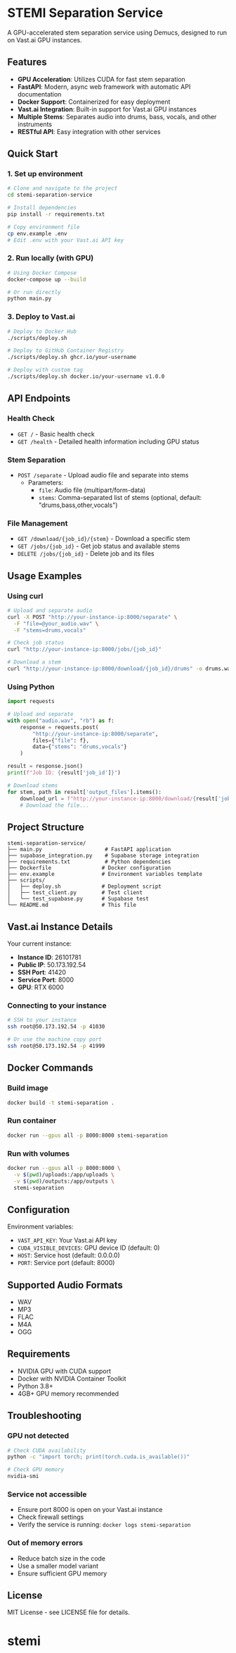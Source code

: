 # STEMI Separation Service

A GPU-accelerated stem separation service using Demucs, designed to run on Vast.ai GPU instances.

## Features

- **GPU Acceleration**: Utilizes CUDA for fast stem separation
- **FastAPI**: Modern, async web framework with automatic API documentation
- **Docker Support**: Containerized for easy deployment
- **Vast.ai Integration**: Built-in support for Vast.ai GPU instances
- **Multiple Stems**: Separates audio into drums, bass, vocals, and other instruments
- **RESTful API**: Easy integration with other services

## Quick Start

### 1. Set up environment

```bash
# Clone and navigate to the project
cd stemi-separation-service

# Install dependencies
pip install -r requirements.txt

# Copy environment file
cp env.example .env
# Edit .env with your Vast.ai API key
```

### 2. Run locally (with GPU)

```bash
# Using Docker Compose
docker-compose up --build

# Or run directly
python main.py
```

### 3. Deploy to Vast.ai

```bash
# Deploy to Docker Hub
./scripts/deploy.sh

# Deploy to GitHub Container Registry
./scripts/deploy.sh ghcr.io/your-username

# Deploy with custom tag
./scripts/deploy.sh docker.io/your-username v1.0.0
```

## API Endpoints

### Health Check
- `GET /` - Basic health check
- `GET /health` - Detailed health information including GPU status

### Stem Separation
- `POST /separate` - Upload audio file and separate into stems
  - Parameters:
    - `file`: Audio file (multipart/form-data)
    - `stems`: Comma-separated list of stems (optional, default: "drums,bass,other,vocals")

### File Management
- `GET /download/{job_id}/{stem}` - Download a specific stem
- `GET /jobs/{job_id}` - Get job status and available stems
- `DELETE /jobs/{job_id}` - Delete job and its files

## Usage Examples

### Using curl

```bash
# Upload and separate audio
curl -X POST "http://your-instance-ip:8000/separate" \
  -F "file=@your_audio.wav" \
  -F "stems=drums,vocals"

# Check job status
curl "http://your-instance-ip:8000/jobs/{job_id}"

# Download a stem
curl "http://your-instance-ip:8000/download/{job_id}/drums" -o drums.wav
```

### Using Python

```python
import requests

# Upload and separate
with open("audio.wav", "rb") as f:
    response = requests.post(
        "http://your-instance-ip:8000/separate",
        files={"file": f},
        data={"stems": "drums,vocals"}
    )

result = response.json()
print(f"Job ID: {result['job_id']}")

# Download stems
for stem, path in result['output_files'].items():
    download_url = f"http://your-instance-ip:8000/download/{result['job_id']}/{stem}"
    # Download the file...
```

## Project Structure

```
stemi-separation-service/
├── main.py                    # FastAPI application
├── supabase_integration.py    # Supabase storage integration
├── requirements.txt           # Python dependencies
├── Dockerfile                # Docker configuration
├── env.example               # Environment variables template
├── scripts/
│   ├── deploy.sh             # Deployment script
│   ├── test_client.py        # Test client
│   └── test_supabase.py      # Supabase test
└── README.md                 # This file
```

## Vast.ai Instance Details

Your current instance:
- **Instance ID**: 26101781
- **Public IP**: 50.173.192.54
- **SSH Port**: 41420
- **Service Port**: 8000
- **GPU**: RTX 6000

### Connecting to your instance

```bash
# SSH to your instance
ssh root@50.173.192.54 -p 41030

# Or use the machine copy port
ssh root@50.173.192.54 -p 41999
```

## Docker Commands

### Build image
```bash
docker build -t stemi-separation .
```

### Run container
```bash
docker run --gpus all -p 8000:8000 stemi-separation
```

### Run with volumes
```bash
docker run --gpus all -p 8000:8000 \
  -v $(pwd)/uploads:/app/uploads \
  -v $(pwd)/outputs:/app/outputs \
  stemi-separation
```

## Configuration

Environment variables:
- `VAST_API_KEY`: Your Vast.ai API key
- `CUDA_VISIBLE_DEVICES`: GPU device ID (default: 0)
- `HOST`: Service host (default: 0.0.0.0)
- `PORT`: Service port (default: 8000)

## Supported Audio Formats

- WAV
- MP3
- FLAC
- M4A
- OGG

## Requirements

- NVIDIA GPU with CUDA support
- Docker with NVIDIA Container Toolkit
- Python 3.8+
- 4GB+ GPU memory recommended

## Troubleshooting

### GPU not detected
```bash
# Check CUDA availability
python -c "import torch; print(torch.cuda.is_available())"

# Check GPU memory
nvidia-smi
```

### Service not accessible
- Ensure port 8000 is open on your Vast.ai instance
- Check firewall settings
- Verify the service is running: `docker logs stemi-separation`

### Out of memory errors
- Reduce batch size in the code
- Use a smaller model variant
- Ensure sufficient GPU memory

## License

MIT License - see LICENSE file for details.
# stemi
